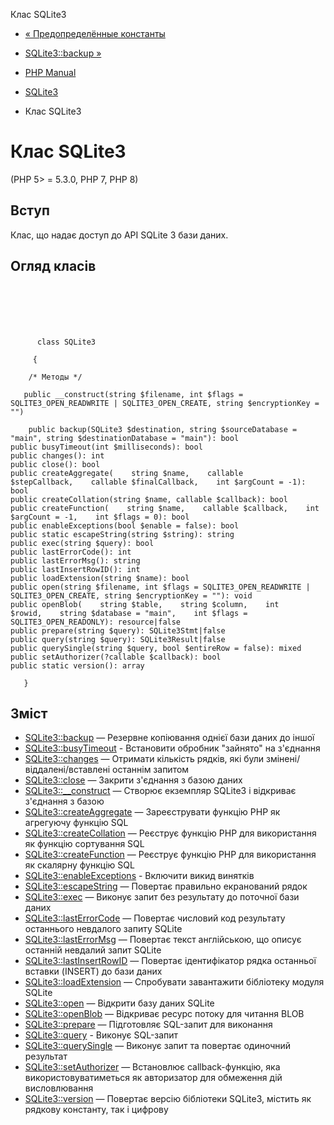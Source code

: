 Клас SQLite3

-   [« Предопределённые константы](sqlite3.constants.html)
    
-   [SQLite3::backup »](sqlite3.backup.html)
    
-   [PHP Manual](index.html)
    
-   [SQLite3](book.sqlite3.html)
    
-   Клас SQLite3
    

# Клас SQLite3

(PHP 5> = 5.3.0, PHP 7, PHP 8)

## Вступ

Клас, що надає доступ до API SQLite 3 бази даних.

## Огляд класів

```classsynopsis

     
    

    
     
      class SQLite3
     
     {

    /* Методы */
    
   public __construct(string $filename, int $flags = SQLITE3_OPEN_READWRITE | SQLITE3_OPEN_CREATE, string $encryptionKey = "")

    public backup(SQLite3 $destination, string $sourceDatabase = "main", string $destinationDatabase = "main"): bool
public busyTimeout(int $milliseconds): bool
public changes(): int
public close(): bool
public createAggregate(    string $name,    callable $stepCallback,    callable $finalCallback,    int $argCount = -1): bool
public createCollation(string $name, callable $callback): bool
public createFunction(    string $name,    callable $callback,    int $argCount = -1,    int $flags = 0): bool
public enableExceptions(bool $enable = false): bool
public static escapeString(string $string): string
public exec(string $query): bool
public lastErrorCode(): int
public lastErrorMsg(): string
public lastInsertRowID(): int
public loadExtension(string $name): bool
public open(string $filename, int $flags = SQLITE3_OPEN_READWRITE | SQLITE3_OPEN_CREATE, string $encryptionKey = ""): void
public openBlob(    string $table,    string $column,    int $rowid,    string $database = "main",    int $flags = SQLITE3_OPEN_READONLY): resource|false
public prepare(string $query): SQLite3Stmt|false
public query(string $query): SQLite3Result|false
public querySingle(string $query, bool $entireRow = false): mixed
public setAuthorizer(?callable $callback): bool
public static version(): array

   }
```

## Зміст

-   [SQLite3::backup](sqlite3.backup.html) — Резервне копіювання однієї бази даних до іншої
-   [SQLite3::busyTimeout](sqlite3.busytimeout.html) - Встановити обробник "зайнято" на з'єднання
-   [SQLite3::changes](sqlite3.changes.html) — Отримати кількість рядків, які були змінені/віддалені/вставлені останнім запитом
-   [SQLite3::close](sqlite3.close.html) — Закрити з'єднання з базою даних
-   [SQLite3::\_\_construct](sqlite3.construct.html) — Створює екземпляр SQLite3 і відкриває з'єднання з базою
-   [SQLite3::createAggregate](sqlite3.createaggregate.html) — Зареєструвати функцію PHP як агрегуючу функцію SQL
-   [SQLite3::createCollation](sqlite3.createcollation.html) — Реєструє функцію PHP для використання як функцію сортування SQL
-   [SQLite3::createFunction](sqlite3.createfunction.html) — Реєструє функцію PHP для використання як скалярну функцію SQL
-   [SQLite3::enableExceptions](sqlite3.enableexceptions.html) - Включити викид винятків
-   [SQLite3::escapeString](sqlite3.escapestring.html) — Повертає правильно екранований рядок
-   [SQLite3::exec](sqlite3.exec.html) — Виконує запит без результату до поточної бази даних
-   [SQLite3::lastErrorCode](sqlite3.lasterrorcode.html) — Повертає числовий код результату останнього невдалого запиту SQLite
-   [SQLite3::lastErrorMsg](sqlite3.lasterrormsg.html) — Повертає текст англійською, що описує останній невдалий запит SQLite
-   [SQLite3::lastInsertRowID](sqlite3.lastinsertrowid.html) — Повертає ідентифікатор рядка останньої вставки (INSERT) до бази даних
-   [SQLite3::loadExtension](sqlite3.loadextension.html) — Спробувати завантажити бібліотеку модуля SQLite
-   [SQLite3::open](sqlite3.open.html) — Відкрити базу даних SQLite
-   [SQLite3::openBlob](sqlite3.openblob.html) — Відкриває ресурс потоку для читання BLOB
-   [SQLite3::prepare](sqlite3.prepare.html) — Підготовляє SQL-запит для виконання
-   [SQLite3::query](sqlite3.query.html) - Виконує SQL-запит
-   [SQLite3::querySingle](sqlite3.querysingle.html) — Виконує запит та повертає одиночний результат
-   [SQLite3::setAuthorizer](sqlite3.setauthorizer.html) — Встановлює callback-функцію, яка використовуватиметься як авторизатор для обмеження дій висловлювання
-   [SQLite3::version](sqlite3.version.html) — Повертає версію бібліотеки SQLite3, містить як рядкову константу, так і цифрову